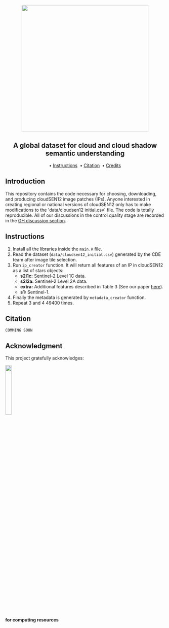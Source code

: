 <h1 align="center">
  <br>
  <img src=https://user-images.githubusercontent.com/54723897/113879941-4e1af480-97bb-11eb-83f3-e0ec8772b7c4.gif width=400px>
  <br>    
</h1>

<h2 align="center">A global dataset for cloud and cloud shadow semantic understanding</h2>

<p align="center">  
  •
  <a href="#instructions">Instructions</a> &nbsp;•
  <a href="#citation">Citation</a> &nbsp;•
  <a href="#credits">Credits</a>  
</p>

## Introduction

This repository contains the code necessary for choosing, downloading, and producing cloudSEN12 image patches (IPs). Anyone interested in creating regional or national versions of cloudSEN12 only has to make modifications to the 'data/cloudsen12 initial.csv' file. The code is totally reproducible. All of our discussions in the control quality stage are recorded in the [GH discussion section](https://github.com/cloudsen12/dataset/discussions).

## Instructions

1) Install all the libraries inside the `main.R` file.
2) Read the dataset (`data/cloudsen12_initial.csv`) generated by the CDE team after image tile selection.
3) Run `ip_creator` function. It will return all features of an IP in cloudSEN12 as a list of stars objects:
    - **s2l1c:** Sentinel-2 Level 1C data.
    - **s2l2a:** Sentinel-2 Level 2A data.
    - **extra:** Additional features described in Table 3 (See our paper [here]()).
    - **s1:** Sentinel-1.
6) Finally the metadata is generated by `metadata_creator` function.
7) Repeat 3 and 4 49400 times.

## Citation 

	COMMING SOON 
	
## Acknowledgment

This project gratefully acknowledges:

<img src=https://user-images.githubusercontent.com/16768318/153642319-9bb91ef6-a400-47ff-a080-9b4406390153.svg width=20%>

**for computing resources**
